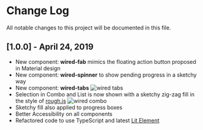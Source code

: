 # Change Log

All notable changes to this project will be documented in this file.

## [1.0.0] - April 24, 2019

* New component: **wired-fab** mimics the floating action button proposed in Material design
* New component: **wired-spinner** to show pending progress in a sketchy way
* New component: **wired-tabs** 
![wired tabs](https://wiredjs.github.io/wired-elements/images/tabs.png)
* Selection in Combo and List is now shown with a sketchy zig-zag fill in the style of [rough.js](https://roughjs.com)
![wired combo](https://wiredjs.github.io/wired-elements/images/combo.gif)
* Sketchy fill also applied to progress boxes
* Better Accessibility on all components
* Refactored code to use TypeScript and latest [Lit Element](https://lit-element.polymer-project.org/)

